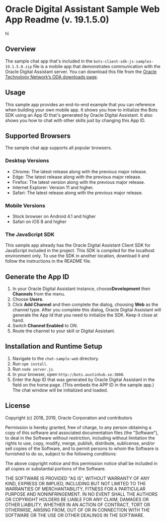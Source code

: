 # Oracle Digital Assistant Sample Web App Readme (v. 19.1.5.0)
hi
## Overview ##
The sample chat app that's included in the `bots-client-sdk-js-samples-19.1.5.0.zip` file is a mobile app that demonstrates communication with the Oracle Digital Assistant server. You can download this file from the [Oracle Technology Network’s ODA downloads page](https://www.oracle.com/technetwork/topics/cloud/downloads/amce-downloads-4478270.html).

## Usage ##
This sample app provides an end-to-end example that you can reference when building your own mobile app. It shows you how to initialize the Bots SDK using an App ID that's generated by Oracle Digital Assistant. It also shows you how to chat with other skills just by changing this App ID.
## Supported Browsers ##

The sample chat app supports all popular browsers.
### Desktop Versions ###
- Chrome: The latest release along with the previous major release.
- Edge: The latest release along with the previous major release.
- Firefox: The latest version along with the previous major release.
- Internet Explorer: Version 11 and higher.
- Safari: The latest release along with the previous major release.
### Mobile Versions ###
- Stock browser on Android 4.1 and higher
- Safari on iOS 8 and higher
### The JavaScript SDK
This sample app already has the Oracle Digital Assistant Client SDK for JavaScript included in the project. This SDK is compiled for the localhost environment only.
To use the SDK in another location, download it and follow the instructions in the README file.

## Generate the App ID ##
1. In your Oracle Digital Assistant instance, choose**Development** then **Channels** from the menu.
1. Choose **Users**.
1. Click **Add Channel** and then complete the dialog, choosing **Web** as the channel type. After you complete this dialog, Oracle Digital Assistant will generate the App Id that you need to initialize the SDK. Keep it close at hand.
1. Switch **Channel Enabled** to ON.
1. Route the channel to your skill or Digital Assistant.

## Installation and Runtime Setup ##
1. Navigate to the `chat-sample-web` directory.
1. Run `npm install`.
1. Run `node server.js`.
1. In your browser, open `http://bots.austinhub.se:3000`.
1. Enter the App ID that was generated by Oracle Digital Assistant in the field on the home page. (This embeds the APP ID in the sample app.) The chat window will be initialized and loaded.

## License ##
Copyright (c) 2018, 2019, Oracle Corporation and contributors

Permission is hereby granted, free of charge, to any person obtaining a copy of this software and associated documentation files (the "Software"), to deal in the Software without restriction, including without limitation the rights to use, copy, modify, merge, publish, distribute, sublicense, and/or sell copies of the Software, and to permit persons to whom the Software is furnished to do so, subject to the following conditions:

The above copyright notice and this permission notice shall be included in all copies or substantial portions of the Software.

THE SOFTWARE IS PROVIDED "AS IS", WITHOUT WARRANTY OF ANY KIND, EXPRESS OR IMPLIED, INCLUDING BUT NOT LIMITED TO THE WARRANTIES OF MERCHANTABILITY, FITNESS FOR A PARTICULAR PURPOSE AND NONINFRINGEMENT. IN NO EVENT SHALL THE AUTHORS OR COPYRIGHT HOLDERS BE LIABLE FOR ANY CLAIM, DAMAGES OR OTHER LIABILITY, WHETHER IN AN ACTION OF CONTRACT, TORT OR OTHERWISE, ARISING FROM, OUT OF OR IN CONNECTION WITH THE SOFTWARE OR THE USE OR OTHER DEALINGS IN THE SOFTWARE.
